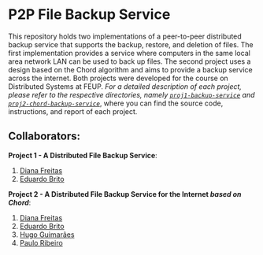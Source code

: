 # P2P File Backup Service

This repository holds two implementations of a peer-to-peer distributed backup service that supports the backup, restore, and deletion of files. The first implementation provides a service where computers in the same local area network LAN can be used to back up files. The second project uses a design based on the Chord algorithm and aims to provide a backup service across the internet. Both projects were developed for the course on Distributed Systems at FEUP.
*For a detailed description of each project, please refer to the respective directories, namely [`proj1-backup-service`](./proj1-LAN-backup-service) and [`proj2-chord-backup-service`](proj2-chord-backup-service)*, where you can find the source code, instructions, and report of each project.

## Collaborators:
**Project 1 - A Distributed File Backup Service**:
1. [Diana Freitas](https://github.com/dianaamfr)
2. [Eduardo Brito](https://github.com/edurbrito)

**Project 2 - A Distributed File Backup Service for the Internet *based on Chord***:
1. [Diana Freitas](https://github.com/dianaamfr)
2. [Eduardo Brito](https://github.com/edurbrito)
3. [Hugo Guimarães](https://github.com/Hugomguima)
3. [Paulo Ribeiro](https://github.com/paulinho-16)